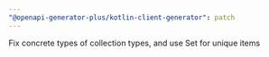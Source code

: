 ```yaml
---
"@openapi-generator-plus/kotlin-client-generator": patch
---
```


Fix concrete types of collection types, and use Set for unique items
